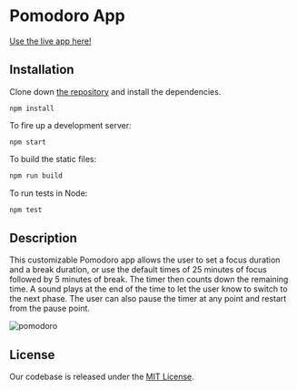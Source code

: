 # Pomodoro App

[Use the live app here!](https://kccrs.github.io/pomodoro-app/)

## Installation

Clone down [the repository](https://github.com/kccrs/pomodoro-app) and install the dependencies.

```
npm install
```
To fire up a development server:

```
npm start
```

To build the static files:

```js
npm run build
```


To run tests in Node:

```js
npm test
```  

## Description

This customizable Pomodoro app allows the user to set a focus duration and a break duration, or use the default times of 25 minutes of focus followed by 5 minutes of break.  The timer then counts down the remaining time.  A sound plays at the end of the time to let the user know to switch to the next phase.  The user can also pause the timer at any point and restart from the pause point. 

![pomodoro](https://cloud.githubusercontent.com/assets/14968813/21486962/1feca518-cb8c-11e6-9bfb-ad8eacce150d.png)



## License
Our codebase is released under the [MIT License](http://www.opensource.org/licenses/MIT).
